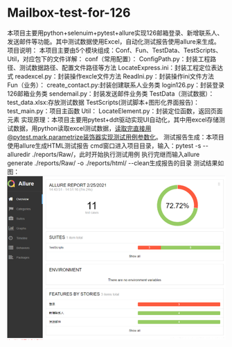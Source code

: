 # Mailbox-test-for-126
本项目主要用python+selenuim+pytest+allure实现126邮箱登录、新增联系人、发送邮件等功能。其中测试数据使用Excel，自动化测试报告使用allure来生成。
项目说明：
本项目主要由5个模块组成：Conf、Fun、TestData、TestScripts、Util，对应包下的文件详解：
            conf（常用配置）：
                 ConfigPath.py：封装工程路径、测试数据路径、配置文件路径等方法
                 LocateExpress.ini：封装工程定位表达式
                 readexcel.py：封装操作excle文件方法
                 ReadIni.py：封装操作ini文件方法
            Fun（业务）：
                 create_contact.py:封装创建联系人业务类
                 login126.py：封装登录126邮箱业务类
                 sendemail.py：封装发送邮件业务类
            TestData（测试数据）：
                 test_data.xlsx:存放测试数据
            TestScripts(测试脚本+图形化界面报告)：
                 test_main.py：项目主函数
            Util：
                 LocateElement.py：封装定位函数，返回页面元素
实现原理：本项目主要用pytest+ddt驱动实现UI自动化，其中用excel存储测试数据，用python读取excel测试数据，读取完直接用@pytest.mark.parametrize装饰器实现测试用例参数化。
测试报告生成：本项目使用allure生成HTML测试报告
             cmd窗口进入项目目录，输入：pytest -s --alluredir ./reports/Raw/，此时开始执行测试用例
             执行完继而输入allure generate ./reports/Raw/ -o ./reports/html/ --clean生成报告的目录
测试结果如图：<img src="./result.png">
             
             
             
                 
              



